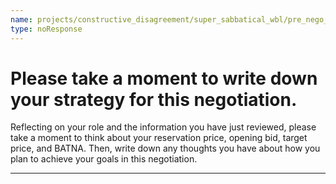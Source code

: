 ```yaml
---
name: projects/constructive_disagreement/super_sabbatical_wbl/pre_nego_preamble.md
type: noResponse
---
```


# Please take a moment to write down your strategy for this negotiation.

Reflecting on your role and the information you have just reviewed, please take a moment to think about your reservation price, opening bid, target price, and BATNA. Then, write down any thoughts you have about how you plan to achieve your goals in this negotiation.

---
